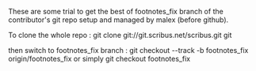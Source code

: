 These are some trial to get the best of footnotes_fix branch of the contributor's git repo setup and managed by malex (before github).

To clone the whole repo :
git clone git://git.scribus.net/scribus.git git

then switch to footnotes_fix branch :
git checkout --track -b footnotes_fix origin/footnotes_fix
or simply
git checkout footnotes_fix
